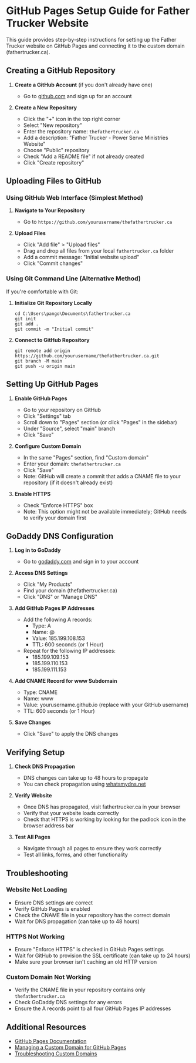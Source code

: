 # GitHub Pages Setup Guide for Father Trucker Website

This guide provides step-by-step instructions for setting up the Father Trucker website on GitHub Pages and connecting it to the custom domain (fathertrucker.ca).

## Creating a GitHub Repository

1. **Create a GitHub Account** (if you don't already have one)
   - Go to [github.com](https://github.com) and sign up for an account

2. **Create a New Repository**
   - Click the "+" icon in the top right corner
   - Select "New repository"
   - Enter the repository name: `thefathertrucker.ca`
   - Add a description: "Father Trucker - Power Serve Ministries Website"
   - Choose "Public" repository
   - Check "Add a README file" if not already created
   - Click "Create repository"

## Uploading Files to GitHub

### Using GitHub Web Interface (Simplest Method)

1. **Navigate to Your Repository**
   - Go to `https://github.com/yourusername/thefathertrucker.ca`

2. **Upload Files**
   - Click "Add file" > "Upload files"
   - Drag and drop all files from your local `fathertrucker.ca` folder
   - Add a commit message: "Initial website upload"
   - Click "Commit changes"

### Using Git Command Line (Alternative Method)

If you're comfortable with Git:

1. **Initialize Git Repository Locally**
   ```
   cd C:\Users\pango\Documents\fathertrucker.ca
   git init
   git add .
   git commit -m "Initial commit"
   ```

2. **Connect to GitHub Repository**
   ```
   git remote add origin https://github.com/yourusername/thefathertrucker.ca.git
   git branch -M main
   git push -u origin main
   ```

## Setting Up GitHub Pages

1. **Enable GitHub Pages**
   - Go to your repository on GitHub
   - Click "Settings" tab
   - Scroll down to "Pages" section (or click "Pages" in the sidebar)
   - Under "Source", select "main" branch
   - Click "Save"

2. **Configure Custom Domain**
   - In the same "Pages" section, find "Custom domain"
   - Enter your domain: `thefathertrucker.ca`
   - Click "Save"
   - Note: GitHub will create a commit that adds a CNAME file to your repository (if it doesn't already exist)

3. **Enable HTTPS**
   - Check "Enforce HTTPS" box
   - Note: This option might not be available immediately; GitHub needs to verify your domain first

## GoDaddy DNS Configuration

1. **Log in to GoDaddy**
   - Go to [godaddy.com](https://www.godaddy.com) and sign in to your account

2. **Access DNS Settings**
   - Click "My Products"
   - Find your domain (thefathertrucker.ca)
   - Click "DNS" or "Manage DNS"

3. **Add GitHub Pages IP Addresses**
   - Add the following A records:
     - Type: A
     - Name: @
     - Value: 185.199.108.153
     - TTL: 600 seconds (or 1 Hour)
   - Repeat for the following IP addresses:
     - 185.199.109.153
     - 185.199.110.153
     - 185.199.111.153

4. **Add CNAME Record for www Subdomain**
   - Type: CNAME
   - Name: www
   - Value: yourusername.github.io (replace with your GitHub username)
   - TTL: 600 seconds (or 1 Hour)

5. **Save Changes**
   - Click "Save" to apply the DNS changes

## Verifying Setup

1. **Check DNS Propagation**
   - DNS changes can take up to 48 hours to propagate
   - You can check propagation using [whatsmydns.net](https://www.whatsmydns.net)

2. **Verify Website**
   - Once DNS has propagated, visit fathertrucker.ca in your browser
   - Verify that your website loads correctly
   - Check that HTTPS is working by looking for the padlock icon in the browser address bar

3. **Test All Pages**
   - Navigate through all pages to ensure they work correctly
   - Test all links, forms, and other functionality

## Troubleshooting

### Website Not Loading

- Ensure DNS settings are correct
- Verify GitHub Pages is enabled
- Check the CNAME file in your repository has the correct domain
- Wait for DNS propagation (can take up to 48 hours)

### HTTPS Not Working

- Ensure "Enforce HTTPS" is checked in GitHub Pages settings
- Wait for GitHub to provision the SSL certificate (can take up to 24 hours)
- Make sure your browser isn't caching an old HTTP version

### Custom Domain Not Working

- Verify the CNAME file in your repository contains only `thefathertrucker.ca`
- Check GoDaddy DNS settings for any errors
- Ensure the A records point to all four GitHub Pages IP addresses

## Additional Resources

- [GitHub Pages Documentation](https://docs.github.com/en/pages)
- [Managing a Custom Domain for GitHub Pages](https://docs.github.com/en/pages/configuring-a-custom-domain-for-your-github-pages-site)
- [Troubleshooting Custom Domains](https://docs.github.com/en/pages/configuring-a-custom-domain-for-your-github-pages-site/troubleshooting-custom-domains-and-github-pages)
